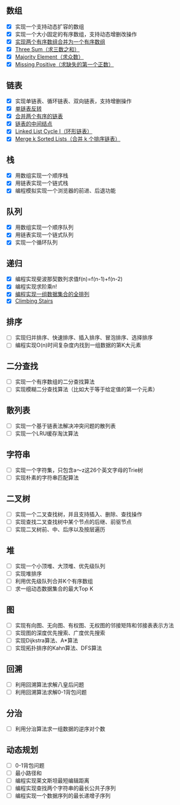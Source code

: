 ## 数组
- [x] 实现一个支持动态扩容的数组
- [x] 实现一个大小固定的有序数组，支持动态增删改操作
- [x] [实现两个有序数组合并为一个有序数组](https://leetcode.com/problems/merge-sorted-array/)
- [x] [Three Sum（求三数之和）](https://leetcode.com/problems/3sum/)
- [x] [Majority Element（求众数）](https://leetcode.com/problems/majority-element/)
- [x] [Missing Positive（求缺失的第一个正数）](https://leetcode.com/problems/first-missing-positive/)

## 链表
- [x] 实现单链表、循环链表、双向链表，支持增删操作
- [x] [单链表反转](https://leetcode.com/problems/reverse-linked-list/)
- [x] [合并两个有序的链表](https://leetcode.com/problems/merge-two-sorted-lists/)
- [x] [链表的中间结点](https://leetcode.com/problems/middle-of-the-linked-list/)
- [x] [Linked List Cycle I（环形链表）](https://leetcode.com/problems/linked-list-cycle/)
- [x] [Merge k Sorted Lists（合并 k 个排序链表）](https://leetcode.com/problems/merge-k-sorted-lists/)

## 栈
- [x] 用数组实现一个顺序栈
- [x] 用链表实现一个链式栈
- [x] 编程模拟实现一个浏览器的前进、后退功能

## 队列
- [x] 用数组实现一个顺序队列
- [x] 用链表实现一个链式队列
- [x] 实现一个循环队列

## 递归
- [x] 编程实现斐波那契数列求值f(n)=f(n-1)+f(n-2)
- [x] 编程实现求阶乘n!
- [x] [编程实现一组数据集合的全排列](https://leetcode.com/problems/permutations/)
- [x] [Climbing Stairs](https://leetcode.com/problems/climbing-stairs/)

## 排序
- [ ] 实现归并排序、快速排序、插入排序、冒泡排序、选择排序
- [ ] 编程实现O(n)时间复杂度内找到一组数据的第K大元素

## 二分查找
- [ ] 实现一个有序数组的二分查找算法
- [ ] 实现模糊二分查找算法（比如大于等于给定值的第一个元素）

## 散列表
- [ ] 实现一个基于链表法解决冲突问题的散列表
- [ ] 实现一个LRU缓存淘汰算法

## 字符串
- [ ] 实现一个字符集，只包含a～z这26个英文字母的Trie树
- [ ] 实现朴素的字符串匹配算法

## 二叉树
- [ ] 实现一个二叉查找树，并且支持插入、删除、查找操作
- [ ] 实现查找二叉查找树中某个节点的后继、前驱节点
- [ ] 实现二叉树前、中、后序以及按层遍历

## 堆
- [ ] 实现一个小顶堆、大顶堆、优先级队列
- [ ] 实现堆排序
- [ ] 利用优先级队列合并K个有序数组
- [ ] 求一组动态数据集合的最大Top K

## 图
- [ ] 实现有向图、无向图、有权图、无权图的邻接矩阵和邻接表表示方法
- [ ] 实现图的深度优先搜索、广度优先搜索
- [ ] 实现Dijkstra算法、A*算法
- [ ] 实现拓扑排序的Kahn算法、DFS算法

## 回溯
- [ ] 利用回溯算法求解八皇后问题
- [ ] 利用回溯算法求解0-1背包问题

## 分治
- [ ] 利用分治算法求一组数据的逆序对个数

## 动态规划
- [ ] 0-1背包问题
- [ ] 最小路径和
- [ ] 编程实现莱文斯坦最短编辑距离
- [ ] 编程实现查找两个字符串的最长公共子序列
- [ ] 编程实现一个数据序列的最长递增子序列